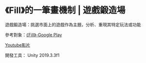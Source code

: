 # 《Fill》的一筆畫機制 | 遊戲鍛造場

遊戲鍛造場：挑選市面上的遊戲作為主題，分析、重現其特定玩法或功能

參考對象：[《Fill》-Google Play](https://play.google.com/store/apps/details?id=com.gamestart.fill&hl=zh_TW)

[Youtube影片](https://youtu.be/NDURI6NSv0c)

開發工具： Unity 2019.3.3f1

